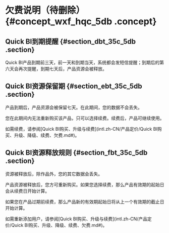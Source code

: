 # 欠费说明（待删除） {#concept_wxf_hqc_5db .concept}

## Quick BI到期提醒 {#section_dbt_35c_5db .section}

Quick BI产品到期前三天，前一天和到期当天，系统都会发短信提醒；到期后的第六天会再次提醒，到期七天后，产品资源会被释放。

## Quick BI资源保留期 {#section_ebt_35c_5db .section}

产品到期后，产品资源会被保留七天。在此期间，您的数据不会丢失。

您在此期间内无法重新购买该产品，只可以选择续费。续费后，产品可继续使用。

如需续费，请参阅[Quick BI购买、升级与续费](intl.zh-CN/产品定价/Quick BI购买、升级、降级、续费、欠费.md#)。

## Quick BI资源释放规则 {#section_fbt_35c_5db .section}

资源被释放后，除作品外，您的其它数据会丢失。

产品资源被释放后，您方可重新购买。如果您选择续费，那么产品有效期的起始日会从续费日开始计算。

如果您在产品过期前续费，那么产品新的有效期起始日将从上一个有效期的截止日开始计算。

如需重新添加用户，请参阅[Quick BI购买、升级与续费](intl.zh-CN/产品定价/Quick BI购买、升级、降级、续费、欠费.md#)。

